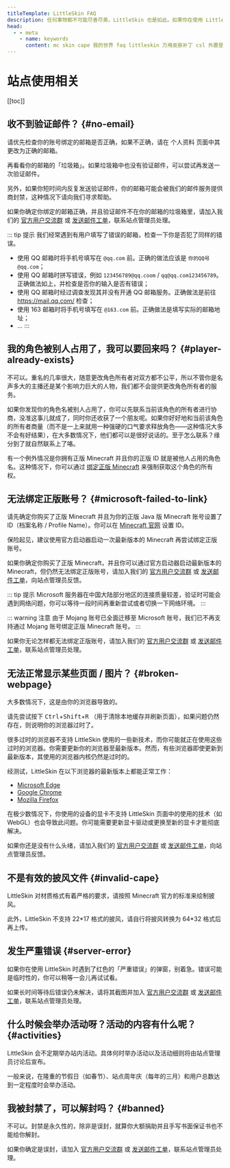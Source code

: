```yaml
---
titleTemplate: LittleSkin FAQ
description: 任何事物都不可能尽善尽美，LittleSkin 也是如此。如果你在使用 LittleSkin 的过程中遇到了任何问题，看看这个也许会帮到你。
head:
  - - meta
    - name: keywords
      content: mc skin cape 我的世界 faq littleskin 万用皮肤补丁 csl 外置登录 皮肤站 披风 报错 打不开 加载 不显示 无效的会话 看不见 邮件 邮箱
---
```


<script setup>
import { faUser } from '@fortawesome/free-solid-svg-icons'
</script>

# 站点使用相关

[[toc]]

## 收不到验证邮件？ {#no-email}

请优先检查你的账号绑定的邮箱是否正确，如果不正确，请在 <BSSection><FA :icon="faUser" /> 个人资料</BSSection> 页面中其更改为正确的邮箱。

再看看你的邮箱的「垃圾箱」。如果垃圾箱中也没有验证邮件，可以尝试再发送一次验证邮件。

另外，如果你短时间内反复发送验证邮件，你的邮箱可能会被我们的邮件服务提供商封禁，这种情况下请向我们寻求帮助。

如果你确定你绑定的邮箱正确，并且验证邮件不在你的邮箱的垃圾箱里，请加入我们的 [官方用户交流群](/user-group.md) 或 [发送邮件工单](/email.md)，联系站点管理员处理。

::: tip 提示
我们经常遇到有用户填写了错误的邮箱，检查一下你是否犯了同样的错误。

- 使用 QQ 邮箱时将手机号填写在 `@qq.com` 前。正确的做法应该是 `你的QQ号@qq.com`；
- 使用 QQ 邮箱时拼写错误，例如 `123456789@qq.coom` / `qq@qq.com123456789`。正确做法如上，并检查是否你的输入是否有错误；
- 使用 QQ 邮箱时经过调查发现其并没有开通 QQ 邮箱服务。正确做法是前往 <https://mail.qq.com/> 检查；
- 使用 163 邮箱时将手机号填写在 `@163.com` 前。正确做法是填写实际的邮箱地址；
- ...
:::

## 我的角色被别人占用了，我可以要回来吗？ {#player-already-exists}

不可以。重名的几率很大，随意更改角色所有者对双方都不公平，所以不管你是名声多大的主播还是某个影响力巨大的人物，我们都不会提供更改角色所有者的服务。

如果你发现你的角色名被别人占用了，你可以先联系当前该角色的所有者进行协商，没准这事儿就成了，同时你还收获了一个朋友呢。如果你好好地和当前该角色的所有者商量（而不是一上来就用一种强硬的口气要求释放角色——这种情况大多不会有好结果），在大多数情况下，他们都可以是很好说话的。至于怎么联系？缘分到了就自然联系上了咯。

有一个例外情况是你拥有正版 Minecraft 并且你的正版 ID 就是被他人占用的角色名。这种情况下，你可以通过 [绑定正版 Minecraft](/newbee/premium) 来强制获取这个角色的所有权。

## 无法绑定正版账号？ {#microsoft-failed-to-link}

请先确定你购买了正版 Minecraft 并且为你的正版 Java 版 Minecraft 账号设置了 ID（档案名称 / Profile Name）。你可以在 [Minecraft 官网](https://minecraft.net) 设置 ID。

保险起见，建议使用官方启动器启动一次最新版本的 Minecraft 再尝试绑定正版账号。

如果你确定你购买了正版 Minecraft，并且你可以通过官方启动器启动最新版本的 Minecraft，但仍然无法绑定正版账号，请加入我们的 [官方用户交流群](/user-group.md) 或 [发送邮件工单](/email.md)，向站点管理员反馈。

::: tip 提示
Microsoft 服务器在中国大陆部分地区的连接质量较差，验证时可能会遇到网络问题，你可以等待一段时间再重新尝试或者切换一下网络环境。
:::

::: warning 注意
由于 Mojang 账号已全面迁移至 Microsoft 账号，我们已不再支持通过 Mojang 账号绑定正版 Minecraft 账号。
:::

如果你无论怎样都无法绑定正版账号，请加入我们的 [官方用户交流群](/user-group.md) 或 [发送邮件工单](/email.md)，联系站点管理员处理。

## 无法正常显示某些页面 / 图片？ {#broken-webpage}

大多数情况下，这是由你的浏览器导致的。

请先尝试按下 <kbd>Ctrl</kbd>+<kbd>Shift</kbd>+<kbd>R</kbd> （用于清除本地缓存并刷新页面），如果问题仍然存在，则说明你的浏览器过时了。

很多过时的浏览器不支持 LittleSkin 使用的一些新技术，而你可能就正在使用这些过时的浏览器。你需要更新你的浏览器至最新版本。然而，有些浏览器即使更新到最新版本，其使用的浏览器内核仍然是过时的。

经测试，LittleSkin 在以下浏览器的最新版本上都能正常工作：

- [Microsoft Edge](https://aka.ms/msedge) <Badge type="info" text="仅新版" />
- [Google Chrome](https://www.google.cn/chrome)
- [Mozilla Firefox](https://www.mozilla.org/firefox/new)

在极少数情况下，你使用的设备的显卡不支持 LittleSkin 页面中的使用的技术（如 WebGL）也会导致此问题。你可能需要更新显卡驱动或更换至新的显卡才能彻底解决。

如果你还是没有什么头绪，请加入我们的 [官方用户交流群](/user-group.md) 或 [发送邮件工单](/email.md)，向站点管理员反馈。

## 不是有效的披风文件 {#invalid-cape}

LittleSkin 对材质格式有着严格的要求，请按照 Minecraft 官方的标准来绘制披风。

此外，LittleSkin 不支持 22\*17 格式的披风，请自行将披风转换为 64\*32 格式后再上传。

## 发生严重错误 {#server-error}

如果你在使用 LittleSkin 时遇到了红色的「严重错误」的弹窗，别着急。错误可能是临时性的，你可以稍等一会儿再试试看。

如果长时间等待后错误仍未解决，请将其截图并加入 [官方用户交流群](/user-group.md) 或 [发送邮件工单](/email.md)，联系站点管理员处理。

## 什么时候会举办活动呀？活动的内容有什么呢？ {#activities}

LittleSkin 会不定期举办站内活动。具体何时举办活动以及活动细则将由站点管理员讨论后宣布。

一般来说，在隆重的节假日（如春节）、站点周年庆（每年的三月）和用户总数达到一定程度时会举办活动。

## 我被封禁了，可以解封吗？ {#banned}

不可以。封禁是永久性的，除非是误封，就算你大额捐助并且手写书面保证书也不能给你解封。

如果你确定是误封，请加入 [官方用户交流群](/user-group.md) 或 [发送邮件工单](/email.md)，联系站点管理员处理。
